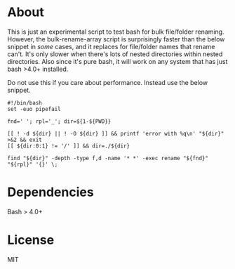 # About
This is just an experimental script to test bash for bulk file/folder renaming. However, the bulk-rename-array script is surprisingly faster than the below snippet in *some* cases, and it replaces for file/folder names that rename can't. It's only slower when there's lots of nested directories within nested directories. Also since it's pure bash, it will work on any system that has just bash >4.0+ installed.

Do not use this if you care about performance. Instead use the below snippet.

```
#!/bin/bash
set -euo pipefail

fnd=' '; rpl='_'; dir=${1-${PWD}}

[[ ! -d ${dir} || ! -O ${dir} ]] && printf 'error with %q\n' "${dir}" >&2 && exit
[[ ${dir:0:1} != '/' ]] && dir=./${dir}

find "${dir}" -depth -type f,d -name '* *' -exec rename "${fnd}" "${rpl}" '{}' \;
```
# Dependencies
Bash > 4.0+

# License
MIT

